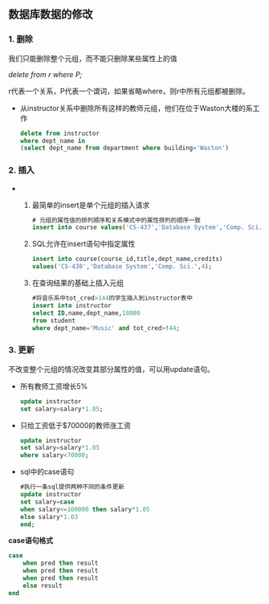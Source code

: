 ## 数据库数据的修改

### 1. 删除

我们只能删除整个元组，而不能只删除某些属性上的值

*delete from r where P;*

r代表一个关系，P代表一个谓词，如果省略where，则r中所有元组都被删除。

* 从instructor关系中删除所有这样的教师元组，他们在位于Waston大楼的系工作

  ```sql
  delete from instructor 
  where dept_name in 
  (select dept_name from department where building='Waston')
  ```

### 2. 插入

* 1. 最简单的insert是单个元组的插入请求

     ```sql
     # 元组的属性值的排列顺序和关系模式中的属性排列的顺序一致
     insert into course values('CS-437','Database System','Comp. Sci. ',4);
     ```

  2. SQL允许在insert语句中指定属性

     ```sql
     insert into course(course_id,title,dept_name,credits)
     values('CS-438','Database System','Comp. Sci.',4);
     ```

  3. 在查询结果的基础上插入元组

     ```sql
     #将音乐系中tot_cred>144的学生插入到instructor表中
     insert into instructor
     select ID,name,dept_name,18000
     from student
     where dept_name='Music' and tot_cred>!44;
     ```

### 3. 更新

不改变整个元组的情况改变其部分属性的值，可以用update语句。

* 所有教师工资增长5%

  ```sql
  update instructor
  set salary=salary*1.05;
  ```

* 只给工资低于$70000的教师涨工资

  ```sql
  update instructor
  set salary=salary*1.05
  where salary<70000;
  ```

* sql中的case语句

  ```sql
  #执行一条sql提供两种不同的条件更新
  update instructor
  set salary=case
  when salary<=100000 then salary*1.05
  else salary*1.03
  end;
  ```

**case语句格式**

```sql
case
	when pred then result
	when pred then result
	when pred then result
	else result
end
```